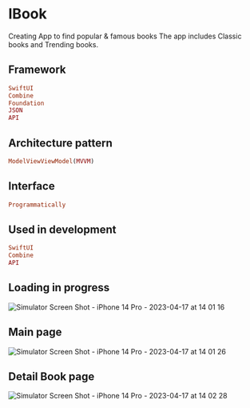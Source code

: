 # IBook

Creating App to find popular & famous books 
The app includes Classic books and Trending books.

## Framework

```ruby
SwiftUI
Combine
Foundation
JSON
API
```

## Architecture pattern

```ruby
ModelViewViewModel(MVVM)
```
## Interface

```ruby
Programmatically
```

## Used in development
```ruby
SwiftUI
Combine
API
```
## Loading in progress

![Simulator Screen Shot - iPhone 14 Pro - 2023-04-17 at 14 01 16](https://user-images.githubusercontent.com/107427927/232467133-3478b15c-5827-48a6-acb8-9bf3b01b6ac6.png)

## Main page

![Simulator Screen Shot - iPhone 14 Pro - 2023-04-17 at 14 01 26](https://user-images.githubusercontent.com/107427927/232467358-7cc89957-594f-43b3-9e78-ca4688f12b63.png)

## Detail Book page

![Simulator Screen Shot - iPhone 14 Pro - 2023-04-17 at 14 02 28](https://user-images.githubusercontent.com/107427927/232467555-5e744a59-b0cc-4a8e-811d-de80d1357f55.png)

